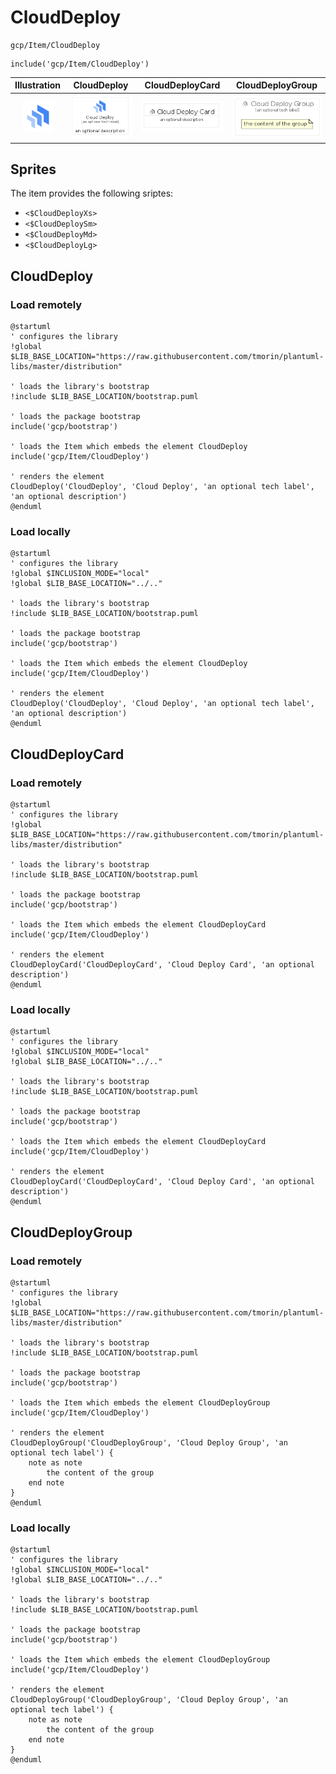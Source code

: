 # CloudDeploy


```text
gcp/Item/CloudDeploy
```

```text
include('gcp/Item/CloudDeploy')
```



| Illustration | CloudDeploy | CloudDeployCard | CloudDeployGroup |
| :---: | :---: | :---: | :---: |
| ![illustration for Illustration](../../gcp/Item/CloudDeploy.png) | ![illustration for CloudDeploy](../../gcp/Item/CloudDeploy.Local.png) | ![illustration for CloudDeployCard](../../gcp/Item/CloudDeployCard.Local.png) | ![illustration for CloudDeployGroup](../../gcp/Item/CloudDeployGroup.Local.png) |



## Sprites
The item provides the following sriptes:

- `<$CloudDeployXs>`
- `<$CloudDeploySm>`
- `<$CloudDeployMd>`
- `<$CloudDeployLg>`





## CloudDeploy

### Load remotely
```plantuml
@startuml
' configures the library
!global $LIB_BASE_LOCATION="https://raw.githubusercontent.com/tmorin/plantuml-libs/master/distribution"

' loads the library's bootstrap
!include $LIB_BASE_LOCATION/bootstrap.puml

' loads the package bootstrap
include('gcp/bootstrap')

' loads the Item which embeds the element CloudDeploy
include('gcp/Item/CloudDeploy')

' renders the element
CloudDeploy('CloudDeploy', 'Cloud Deploy', 'an optional tech label', 'an optional description')
@enduml
```

### Load locally
```plantuml
@startuml
' configures the library
!global $INCLUSION_MODE="local"
!global $LIB_BASE_LOCATION="../.."

' loads the library's bootstrap
!include $LIB_BASE_LOCATION/bootstrap.puml

' loads the package bootstrap
include('gcp/bootstrap')

' loads the Item which embeds the element CloudDeploy
include('gcp/Item/CloudDeploy')

' renders the element
CloudDeploy('CloudDeploy', 'Cloud Deploy', 'an optional tech label', 'an optional description')
@enduml
```

## CloudDeployCard

### Load remotely
```plantuml
@startuml
' configures the library
!global $LIB_BASE_LOCATION="https://raw.githubusercontent.com/tmorin/plantuml-libs/master/distribution"

' loads the library's bootstrap
!include $LIB_BASE_LOCATION/bootstrap.puml

' loads the package bootstrap
include('gcp/bootstrap')

' loads the Item which embeds the element CloudDeployCard
include('gcp/Item/CloudDeploy')

' renders the element
CloudDeployCard('CloudDeployCard', 'Cloud Deploy Card', 'an optional description')
@enduml
```

### Load locally
```plantuml
@startuml
' configures the library
!global $INCLUSION_MODE="local"
!global $LIB_BASE_LOCATION="../.."

' loads the library's bootstrap
!include $LIB_BASE_LOCATION/bootstrap.puml

' loads the package bootstrap
include('gcp/bootstrap')

' loads the Item which embeds the element CloudDeployCard
include('gcp/Item/CloudDeploy')

' renders the element
CloudDeployCard('CloudDeployCard', 'Cloud Deploy Card', 'an optional description')
@enduml
```

## CloudDeployGroup

### Load remotely
```plantuml
@startuml
' configures the library
!global $LIB_BASE_LOCATION="https://raw.githubusercontent.com/tmorin/plantuml-libs/master/distribution"

' loads the library's bootstrap
!include $LIB_BASE_LOCATION/bootstrap.puml

' loads the package bootstrap
include('gcp/bootstrap')

' loads the Item which embeds the element CloudDeployGroup
include('gcp/Item/CloudDeploy')

' renders the element
CloudDeployGroup('CloudDeployGroup', 'Cloud Deploy Group', 'an optional tech label') {
    note as note
        the content of the group
    end note
}
@enduml
```

### Load locally
```plantuml
@startuml
' configures the library
!global $INCLUSION_MODE="local"
!global $LIB_BASE_LOCATION="../.."

' loads the library's bootstrap
!include $LIB_BASE_LOCATION/bootstrap.puml

' loads the package bootstrap
include('gcp/bootstrap')

' loads the Item which embeds the element CloudDeployGroup
include('gcp/Item/CloudDeploy')

' renders the element
CloudDeployGroup('CloudDeployGroup', 'Cloud Deploy Group', 'an optional tech label') {
    note as note
        the content of the group
    end note
}
@enduml
```

